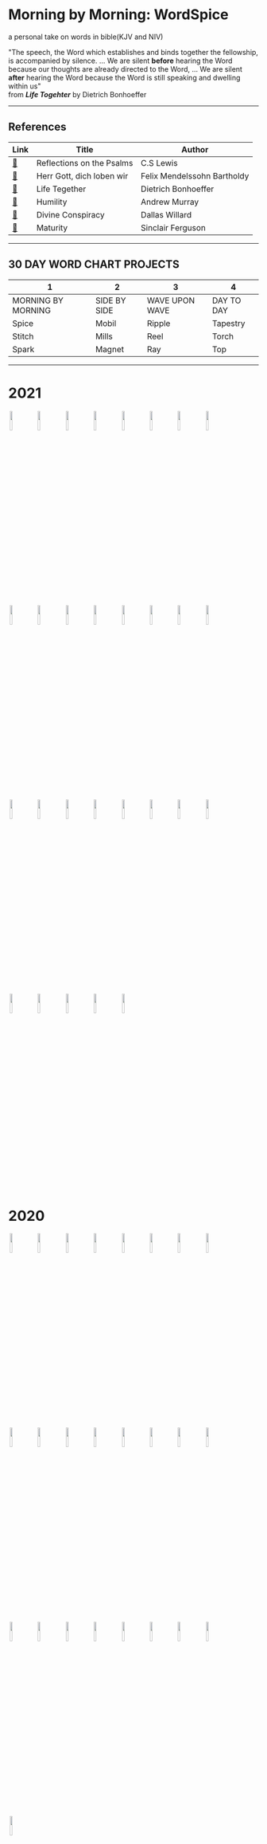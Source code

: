 # Morning by Morning: WordSpice
a personal take on words in bible(KJV and NIV)

"The speech, the Word which establishes and binds together the fellowship, is accompanied by silence. ... We are silent **before** hearing the
Word because our thoughts are already directed to the Word, ... We are silent **after** hearing the Word because the Word is still speaking and dwelling within us"  
from _**Life Togehter**_  by Dietrich Bonhoeffer

----------------------------------------------------------------------------------------------------------------------
## References
|  Link  | Title | Author |
|--------|-------|--------|
|[:link:](https://korycapps.files.wordpress.com/2012/11/cs-lewis-on-the-psalms.pdf) | Reflections on the Psalms | C.S Lewis |
|[:link:](https://www.carus-verlag.com/en/choir/sacred-choral-music/mendelssohn-herr-gott-dich-loben-wir-church-music-ix.html) | Herr Gott, dich loben wir | Felix Mendelssohn Bartholdy |
|[:link:](https://static1.squarespace.com/static/518c65fee4b0887d9a39138d/t/5827e7aab3db2b0f3d311bf5/1479010229503/Life+Together_Eng.pdf) | Life Tegether | Dietrich Bonhoeffer |
|[:link:](https://https://youtu.be/7JGIDsfHqO8) | Humility | Andrew Murray |
|[:link:](https://youtu.be/ezbExj7pT1s) | Divine Conspiracy | Dallas Willard |
|[:link:](https://www.goodreads.com/book/show/44291053-maturity) | Maturity | Sinclair Ferguson |

---------------------------------------------------------------------------------------------------------------------

## 30 DAY WORD CHART PROJECTS
|  1 | 2 | 3 | 4 |
|--------|-------|--------|--------|
| MORNING BY MORNING | SIDE BY SIDE | WAVE UPON WAVE | DAY TO DAY |
| Spice | Mobil | Ripple | Tapestry |
| Stitch | Mills | Reel | Torch |
| Spark | Magnet | Ray | Top |

----------------------------------------------------------------------------------------------------------------------

# 2021
<p float = "center">
<img src="https://github.com/inkyscope/WordSpice/blob/master/2021/0117_WordRidges/WordRidges.png" width="10%" hspace="3"/><img src="https://github.com/inkyscope/WordSpice/blob/master/2021/0120_WordPainting/WordPainting.png" width="10%" hspace="3"/><img src="https://github.com/inkyscope/WordSpice/blob/master/2021/0129_WordFlower/WordsFlowers.PNG" width="10%" hspace="3"/><img src="https://github.com/inkyscope/WordSpice/blob/master/2021/0130_WordNet/WordNet.png" width="10%" hspace="3"/><img src="https://github.com/inkyscope/WordSpice/blob/master/2021/0206_WordTreemap/WordTreemap.png" width="10%" hspace="3"/><img src="https://github.com/inkyscope/WordSpice/blob/master/2021/0502_FearTrust/FearTrustMask.png" width="10%" hspace="3"/><img src="https://github.com/inkyscope/WordSpice/blob/master/2021/0523_Paul_Words/PaulWords.png" width="10%" hspace="3"/><img src="https://github.com/inkyscope/WordSpice/blob/master/2021/0525_Ephesians/EphesiansTapestry.png" width="10%" hspace="3"/><img src="https://github.com/inkyscope/WordSpice/blob/master/2021/1005_DuboisChallenge/Holy_WEBDuboisChallenge.png" width="10%" hspace="3"/><img src="https://github.com/inkyscope/WordSpice/blob/master/2021/1010_FHL/FaithHopeLove.png" width="10%" hspace="3"/><img src="https://github.com/inkyscope/WordSpice/blob/master/2021/1028_Job-Friends/Job_Friends.png" width="10%" hspace="3"/><img src="https://github.com/inkyscope/WordSpice/blob/master/2021/1030_WordCalendar_2021/WordCalendar_2021.png" width="10%" hspace="3"/><img src="https://github.com/inkyscope/WordSpice/blob/master/2021/1031_Job_David/Job_David.png" width="10%" hspace="3"/><img src="https://github.com/inkyscope/WordSpice/blob/master/2021/1110_Sentiment_Calendar_2021/Sentiment_Calendar.png" width="10%" hspace="3"/><img src="https://github.com/inkyscope/WordSpice/blob/master/2021/1111_Job_ChordDiagram/Job_ChordDiaram.png" width="10%" hspace="3"/><img src="https://github.com/inkyscope/WordSpice/blob/master/2021/1112_Job_Treemap/Job_Treemap.png" width="10%" hspace="3"/><img src="https://github.com/inkyscope/WordSpice/blob/master/2021/1201_Job/Job.png" width="10%" hspace="3"/><img src="https://github.com/inkyscope/WordSpice/blob/master/2021/1202_Job-Friends_PosNeg/Job_Friends_Sentiment.png" width="10%" hspace="3"/><img src="https://github.com/inkyscope/WordSpice/blob/master/2021/1209_KnowAbout/KnowAbout.png" width="10%" hspace="3"/><img src="https://github.com/inkyscope/WordSpice/blob/master/2021/1210_Job-Elihu/Job_Elihu_UMAP.png" width="10%" hspace="3"/><img src="https://github.com/inkyscope/WordSpice/blob/master/2021/1212_Share/Share.png" width="10%" hspace="3"/><img src="https://github.com/inkyscope/WordSpice/blob/master/2021/1213_Thinknow/ThinKnow.png" width="10%" hspace="3"/><img src="https://github.com/inkyscope/WordSpice/blob/master/2021/1215_Self-Discipline/Self_Discipline.png" width="10%" hspace="3"/><img src="https://github.com/inkyscope/WordSpice/blob/master/2021/1215_Share2/Share2.png" width="10%" hspace="3"/><img src="https://github.com/inkyscope/WordSpice/blob/master/2021/1223_1Samuel/1Samuel_TopLogOdds.png" width="10%" hspace="3"/><img src="https://github.com/inkyscope/WordSpice/blob/master/2021/1224_1Samuel/1Samuel_Sentiment.png" width="10%" hspace="3"/><img src="https://github.com/inkyscope/WordSpice/blob/master/2021/1225_Handmade/1Samuel_Handmade.png" width="10%" hspace="3"/><img src="https://github.com/inkyscope/WordSpice/blob/master/2021/1228_1Samuel/1Samuel_Words.png" width="10%" hspace="3"/><img src="https://github.com/inkyscope/WordSpice/blob/master/2021/1231_Prefix/Prefix.png" width="10%" hspace="3"/>
</p>

# 2020
<p float = "center">
<img src="https://github.com/inkyscope/WordSpice/blob/master/2020/0228_HebrewsTopPicks/0228_HebrewsTopPicks.png" width="10%" hspace="3"/><img src="https://github.com/inkyscope/WordSpice/blob/master/2020/0307_FourGospels/0307_MatthewMarkLukeJohn.png" width="10%" hspace="3"/><img src="https://github.com/inkyscope/WordSpice/blob/master/2021/0130_WordNet/WordNet.png" width="10%" hspace="3"/><img src="https://github.com/inkyscope/WordSpice/blob/master/2020/0307_PsalmsAfinn/0307_PsamlsbyAfinnValue.png" width="10%" hspace="3"/><img src= "https://github.com/inkyscope/WordSpice/blob/master/2020/0307_PsalmsEmotionsDendrogram/PsalmsEmotionsDendrogram.png" width="10%" hspace="3"/><img src="https://github.com/inkyscope/WordSpice/blob/master/2020/0315_GospelsSentimentWeb/0315_GospelsSentimentPolygon.png" width="10%" hspace="3"/><img src="https://github.com/inkyscope/WordSpice/blob/master/2020/0523_PsalmsPillars/0523_PsalmsPillars.png" width="10%" hspace="3"/><img src="https://github.com/inkyscope/WordSpice/blob/master/2020/0621_JobNetwork/0621_CharactersNet.png" width="10%" hspace="3"/><img src="https://github.com/inkyscope/WordSpice/blob/master/2020/0621_JobParallel/0621_CharactersParallel.png" width="10%" hspace="3"/><img src="https://github.com/inkyscope/WordSpice/blob/master/2020/0623_JobCircles/0623_CharactersCircles.png" width="10%" hspace="3"/><img src="https://github.com/inkyscope/WordSpice/blob/master/2020/0628_JobPolar/0628_CharactersPolar.png" width="10%" hspace="3"/><img src="https://github.com/inkyscope/WordSpice/blob/master/2020/0705_PsalmsCircles/0705_PsalmsCircles.png" width="10%" hspace="3"/><img src="https://github.com/inkyscope/WordSpice/blob/master/2020/0711_BibleTreemap/0711_BibleBooksTreemap.png" width="10%" hspace="3"/><img src="https://github.com/inkyscope/WordSpice/blob/master/2020/1109_Ecclesiastes/1109_Ecclesiastes.png" width="10%" hspace="3"/><img src="https://github.com/inkyscope/WordSpice/blob/master/2020/1115_Ezekiel/1115_Ezekiel_Lord.png" width="10%" hspace="3"/><img src="https://github.com/inkyscope/WordSpice/blob/master/2020/1118_BibleBooksTrees/1118_BibleBooksTree.png" width="10%" hspace="3"/><img src="https://github.com/inkyscope/WordSpice/blob/master/2020/1118_Holy/1118_Holy.png" width="10%" hspace="3"/><img src="https://github.com/inkyscope/WordSpice/blob/master/2020/1121_BibleWordsCircles/1121_BibleWordsCircles.png" width="10%" hspace="3"/><img src="https://github.com/inkyscope/WordSpice/blob/master/2020/1122_WordsHeatmap/1122_WordsHeatmap.png" width="10%" hspace="3"/><img src="https://github.com/inkyscope/WordSpice/blob/master/2020/1205_PrepositionsPairs/1205_PrepositionsPairsNetwork.png" width="10%" hspace="3"/><img src="https://github.com/inkyscope/WordSpice/blob/master/2020/1208_BodyParts/1205_BodyParts.png" width="10%" hspace="3"/><img src="https://github.com/inkyscope/WordSpice/blob/master/2020/1218_Wardrobe/1218_Wardrobe.png" width="10%" hspace="3"/><img src="https://github.com/inkyscope/WordSpice/blob/master/2020/1219_Words_2020/1219_EmbeddedWords_2020.png" width="10%" hspace="3"/><img src="https://github.com/inkyscope/WordSpice/blob/master/2020/1219_Words_2020/1219_Words_2020.png" width="10%" hspace="3"/><img src="https://github.com/inkyscope/WordSpice/blob/master/2020/1220_SeedsofWords/1220_SeedsofWords.png" width="10%" hspace="3"/>
</p>

# Favorites
### 2021 Word Calendar
![Word Calendar](https://github.com/inkyscope/WordSpice/blob/master/2021/1030_WordCalendar_2021/WordCalendar_2021.png)

### 1Samuel
![Spiders](https://github.com/inkyscope/WordSpice/blob/master/2021/1223_1Samuel/1Samuel_TopLogOdds.png)

### Job
![Job](https://github.com/inkyscope/WordSpice/blob/master/2021/1028_Job-Friends/Job_Friends.png)

### Wardrobe
![Wardrobe](https://github.com/inkyscope/WordSpice/blob/master/2020/1218_Wardrobe/1218_Wardrobe.png)

### Body
![Body](https://github.com/inkyscope/WordSpice/blob/master/2020/1208_BodyParts/1205_BodyParts.png)

### Holy
![Holy](https://github.com/inkyscope/WordSpice/blob/master/2020/1118_Holy/1118_Holy.png)

### Bible Books
![Bible](https://github.com/inkyscope/WordSpice/blob/master/2020/1118_BibleBooksTrees/1118_BibleBooksTree.png)

### Isaiah Jeremiah Ezekiel
![Isaiah Jeremiah Ezekiel](https://github.com/inkyscope/WordSpice/blob/master/2020/1104_JeremiahIsaiahEzekiel/1104_JeremiahIsaiahEzekiel.png)

### Psalms
![Psalsm](https://github.com/inkyscope/WordSpice/blob/master/2020/0307_PsalmsEmotionsDendrogram/PsalmsEmotionsDendrogram.png)

### Hebrews
![Hebrews](https://github.com/inkyscope/WordSpice/blob/master/2020/0228_HebrewsTopPicks/0228_HebrewsTopPicks.png)




